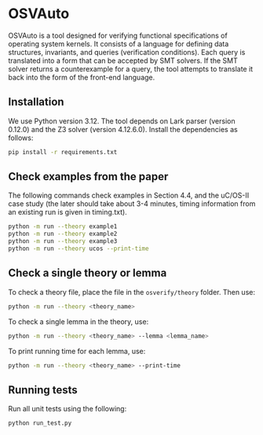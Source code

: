 # OSVAuto

OSVAuto is a tool designed for verifying functional specifications of operating system kernels. It consists of a language for defining data structures, invariants, and queries (verification conditions). Each query is translated into a form that can be accepted by SMT solvers. If the SMT solver returns a counterexample for a query, the tool attempts to translate it back into the form of the front-end language.

## Installation

We use Python version 3.12. The tool depends on Lark parser (version 0.12.0) and the Z3 solver (version 4.12.6.0). Install the dependencies as follows:

```bash
pip install -r requirements.txt
```

## Check examples from the paper

The following commands check examples in Section 4.4, and the uC/OS-II case study (the later should take about 3-4 minutes, timing information from an existing run is given in timing.txt).

```bash
python -m run --theory example1
python -m run --theory example2
python -m run --theory example3
python -m run --theory ucos --print-time
```


## Check a single theory or lemma

To check a theory file, place the file in the `osverify/theory` folder. Then use:

```bash
python -m run --theory <theory_name>
```

To check a single lemma in the theory, use:

```bash
python -m run --theory <theory_name> --lemma <lemma_name>
```

To print running time for each lemma, use:

```bash
python -m run --theory <theory_name> --print-time
```

## Running tests

Run all unit tests using the following:

```bash
python run_test.py
```

